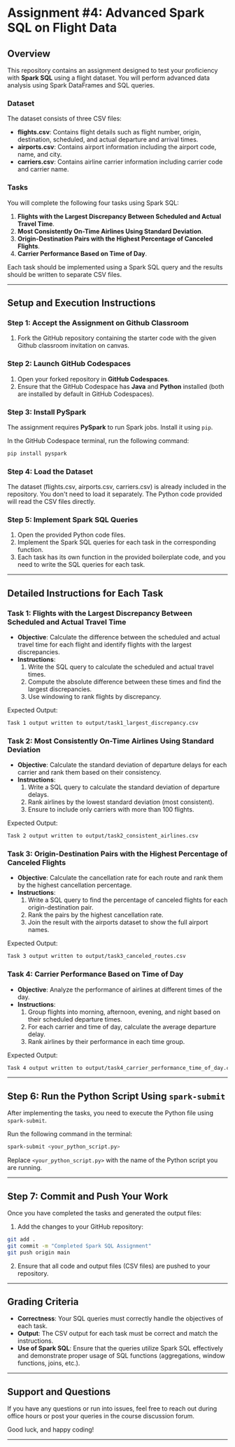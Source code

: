 # **Assignment #4: Advanced Spark SQL on Flight Data**

## **Overview**
This repository contains an assignment designed to test your proficiency with **Spark SQL** using a flight dataset. You will perform advanced data analysis using Spark DataFrames and SQL queries.

### **Dataset**
The dataset consists of three CSV files:
- **flights.csv**: Contains flight details such as flight number, origin, destination, scheduled, and actual departure and arrival times.
- **airports.csv**: Contains airport information including the airport code, name, and city.
- **carriers.csv**: Contains airline carrier information including carrier code and carrier name.

### **Tasks**
You will complete the following four tasks using Spark SQL:

1. **Flights with the Largest Discrepancy Between Scheduled and Actual Travel Time**.
2. **Most Consistently On-Time Airlines Using Standard Deviation**.
3. **Origin-Destination Pairs with the Highest Percentage of Canceled Flights**.
4. **Carrier Performance Based on Time of Day**.

Each task should be implemented using a Spark SQL query and the results should be written to separate CSV files.

---

## **Setup and Execution Instructions**

### **Step 1: Accept the Assignment on Github Classroom**
1. Fork the GitHub repository containing the starter code with the given Github classroom invitation on canvas.

### **Step 2: Launch GitHub Codespaces**
1. Open your forked repository in **GitHub Codespaces**.
2. Ensure that the GitHub Codespace has **Java** and **Python** installed (both are installed by default in GitHub Codespaces).

### **Step 3: Install PySpark**
The assignment requires **PySpark** to run Spark jobs. Install it using `pip`.

In the GitHub Codespace terminal, run the following command:
```bash
pip install pyspark
```

### **Step 4: Load the Dataset**
The dataset (flights.csv, airports.csv, carriers.csv) is already included in the repository. You don't need to load it separately. The Python code provided will read the CSV files directly.

### **Step 5: Implement Spark SQL Queries**
1. Open the provided Python code files.
2. Implement the Spark SQL queries for each task in the corresponding function.
3. Each task has its own function in the provided boilerplate code, and you need to write the SQL queries for each task.

---

## **Detailed Instructions for Each Task**

### **Task 1: Flights with the Largest Discrepancy Between Scheduled and Actual Travel Time**
- **Objective**: Calculate the difference between the scheduled and actual travel time for each flight and identify flights with the largest discrepancies.
- **Instructions**:
    1. Write the SQL query to calculate the scheduled and actual travel times.
    2. Compute the absolute difference between these times and find the largest discrepancies.
    3. Use windowing to rank flights by discrepancy.

Expected Output:
```bash
Task 1 output written to output/task1_largest_discrepancy.csv
```

### **Task 2: Most Consistently On-Time Airlines Using Standard Deviation**
- **Objective**: Calculate the standard deviation of departure delays for each carrier and rank them based on their consistency.
- **Instructions**:
    1. Write a SQL query to calculate the standard deviation of departure delays.
    2. Rank airlines by the lowest standard deviation (most consistent).
    3. Ensure to include only carriers with more than 100 flights.

Expected Output:
```bash
Task 2 output written to output/task2_consistent_airlines.csv
```

### **Task 3: Origin-Destination Pairs with the Highest Percentage of Canceled Flights**
- **Objective**: Calculate the cancellation rate for each route and rank them by the highest cancellation percentage.
- **Instructions**:
    1. Write a SQL query to find the percentage of canceled flights for each origin-destination pair.
    2. Rank the pairs by the highest cancellation rate.
    3. Join the result with the airports dataset to show the full airport names.

Expected Output:
```bash
Task 3 output written to output/task3_canceled_routes.csv
```

### **Task 4: Carrier Performance Based on Time of Day**
- **Objective**: Analyze the performance of airlines at different times of the day.
- **Instructions**:
    1. Group flights into morning, afternoon, evening, and night based on their scheduled departure times.
    2. For each carrier and time of day, calculate the average departure delay.
    3. Rank airlines by their performance in each time group.

Expected Output:
```bash
Task 4 output written to output/task4_carrier_performance_time_of_day.csv
```

---

## **Step 6: Run the Python Script Using `spark-submit`**
After implementing the tasks, you need to execute the Python file using `spark-submit`.

Run the following command in the terminal:
```bash
spark-submit <your_python_script.py>
```
Replace `<your_python_script.py>` with the name of the Python script you are running.

---

## **Step 7: Commit and Push Your Work**
Once you have completed the tasks and generated the output files:
1. Add the changes to your GitHub repository:
```bash
git add .
git commit -m "Completed Spark SQL Assignment"
git push origin main
```

2. Ensure that all code and output files (CSV files) are pushed to your repository.

---

## **Grading Criteria**
- **Correctness**: Your SQL queries must correctly handle the objectives of each task.
- **Output**: The CSV output for each task must be correct and match the instructions.
- **Use of Spark SQL**: Ensure that the queries utilize Spark SQL effectively and demonstrate proper usage of SQL functions (aggregations, window functions, joins, etc.).

---

## **Support and Questions**
If you have any questions or run into issues, feel free to reach out during office hours or post your queries in the course discussion forum.

Good luck, and happy coding!

---